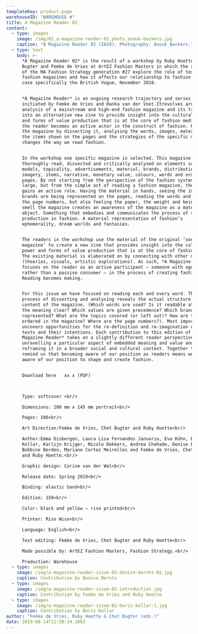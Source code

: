 ```yaml
---
templateKey: product-page
warehouseID: "WAREHOUSE #"
title: A Magazine Reader 02
content:
  - type: images
    image: /img/02_a-magazine-reader-02_photo_anouk-beckers.jpg
    caption: "A Magazine Reader 02 (2019). Photography: Anouk Beckers."
  - type: text
    body: >-
      *A Magazine Reader 02* is the result of a workshop by Ruby Hoette, Chet
      Bugter and Femke de Vries at ArtEZ Fashion Masters in which the students
      of the MA Fashion Strategy generation #27 explore the role of text in
      fashion magazines and how it affects our relationship to fashion. In this
      case specifically the British Vogue, November 2018.


      *A Magazine Reader* is an ongoing research trajectory and series of zines
      initiated by Femke de Vries and Hanka van der Voet.Itrevolves around the
      analysis of a mainstream and high-end fashion magazine and its translation
      into an alternative new zine to provide insight into the cultural power
      and forms of value production that is at the core of fashion media. In it,
      the reader becomes an active actor in the construct of fashion. Re-reading
      the magazine by dissecting it, analysing the words, images, materiality,
      the items shown on the pages and the strategies of the specific magazine
      changes the way we read fashion.


      In the workshop one specific magazine is selected. This magazine is
      thoroughly read, dissected and critically analysed on elements such as
      models, topicality, advertisements, material, brands, distribution,
      imagery, items, narrative, monetary value, colours, words and order of
      pages. By not starting from the perspective of the fashion system at
      large, but from the simple act of reading a fashion magazine, the reader
      gains an active role. Having the material in hands, seeing the images, how
      brands are being represented on the pages, reading the words and tracing
      the page numbers, but also feeling the paper, the weight and being able to
      smell the magazine creates an awareness of the magazine as a material
      object. Something that embodies and communicates the process of value
      production in fashion. A material representation of fashion’s
      ephemerality, dream worlds and fantasies.


      The readers in the workshop use the material of the original ‘source
      magazine’ to create a new zine that provides insight into the cultural
      power and forms of value production that is at the core of fashion media.
      The existing material is elaborated on by connecting with other material
      (theories, visuals, artistic explorations). As such, *A Magazine Reader*
      focuses on the reader as an active participant – someone with agency
      rather than a passive consumer – in the process of creating fashion.
      Reading becomes making.


      For this issue we have focused on reading each and every word. This
      process of dissecting and analysing reveals the actual structure and
      content of the magazine. (Which words are used? Is it readable at all? Is
      the meaning clear? Which values are given precedence? Which brands are
      represented? What are the topics covered (or left out)? How are they
      ordered in the magazine? Where are the page numbers?). Most importantly it
      uncovers opportunities for the re-definition and re-imagination of these
      texts and their intentions. Each contribution to this edition of *A
      Magazine Reader* takes on a slightly different reader perspective,
      unravelling a particular aspect of embedded meaning and value and
      reframing it in a broader social and cultural context. Together they
      remind us that becoming aware of our position as readers means we become
      aware of our position to shape and create fashion.


      Download here   xx x (PDF)



      Type: softcover <br/>

      Dimensions: 200 mm x 145 mm portrait<br/>

      Pages: 100<br/>

      Art Direction:Femke de Vries, Chet Bugter and Ruby Hoette<br/>

      Author:Emma Disbergen, Laura Lisa Fernandes Januario, Eva Kühn, Boris
      Kollar, Karlijn Krijger, Nicole Dekkers, Andrea Chehade, Denise Bernts,
      Bobbine Berden, Mariane Cortez Meirelles and Femke de Vries, Chet Bugter
      and Ruby Hoette.<br/>

      Graphic design: Corine van der Wal<br/>

      Release date: Spring 2019<br/>

      Binding: elastic band<br/>

      Edition: 150<br/>

      Color: black and yellow – riso printed<br/>

      Printer: Riso Wiso<br/>

      Language: English<br/>

      Text editing: Femke de Vries, Chet Bugter and Ruby Hoette<br/>

      Made possible by: ArtEZ Fashion Masters, Fashion Strategy.<br/>

      Production: Warehouse
  - type: images
    image: /img/a-magazine-reader-issue-02-denise-bernts-02.jpg
    caption: Contribution by Denise Bernts
  - type: images
    image: /img/a-magazine-reader-issue-02-introduction.jpg
    caption: Contribution by Femke de Vries and Ruby Hoette
  - type: images
    image: /img/a-magazine-reader-issue-02-boris-kollar-1.jpg
    caption: Contribution by Boris Kollar
author: "Femke de Vries, Ruby Hoette & Chet Bugter (eds.)"
date: 2019-08-14T12:50:34.286Z
---
```

